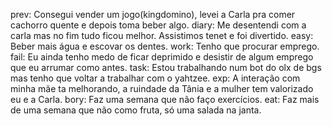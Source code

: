 prev: Consegui vender um jogo(kingdomino), levei a Carla pra comer cachorro quente e depois toma beber algo.
diary: Me desentendi com a carla mas no fim tudo ficou melhor. Assistimos tenet e foi divertido.
easy: Beber mais água e escovar os dentes.
work: Tenho que procurar emprego.
fail: Eu ainda tenho medo de ficar deprimido e desistir de algum emprego que eu arrumar como antes.
task: Estou trabalhando num bot do olx de bgs mas tenho que voltar a trabalhar com o yahtzee.
exp: A interação com minha mãe ta melhorando, a ruindade da Tânia e a mulher tem valorizado eu e a Carla.
bory: Faz uma semana que não faço exercícios.
eat: Faz mais de uma semana que não como fruta, só uma salada na janta.
